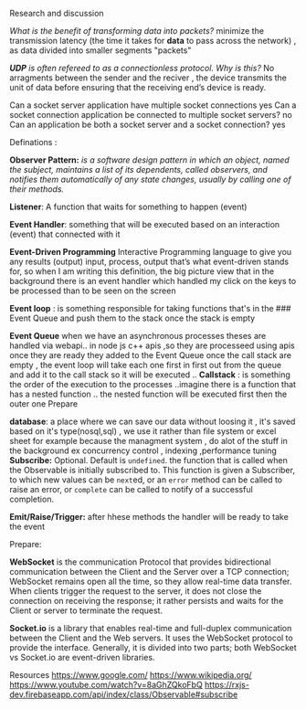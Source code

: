 Research and discussion

*What is the benefit of transforming data into packets?*
minimize the transmission latency (the time it takes for **data** to pass across the network) , as  data divided into smaller segments "packets"

 ***UDP** is often refereed to as a connectionless protocol. Why is this?*
No arragments between the sender and the reciver , the device transmits the unit of data before ensuring that the receiving end’s device is ready.

Can a socket server application have multiple socket connections
yes
Can a socket connection application be connected to multiple socket servers?
no
Can an application be both a socket server and a socket connection?
yes

Definations :

**Observer Pattern:**  _is a software design pattern in which an object, named the subject, maintains a list of its dependents, called observers, and notifies them automatically of any state changes, usually by calling one of their methods._

**Listener**: A function that waits for something to happen (event)

**Event Handler**: something that will be executed based on an interaction (event) that connected with it

**Event-Driven Programming**
Interactive Programming language to give you any results (output) input, process, output that’s what event-driven stands for, so when I am writing this definition, the big picture view that in the background there is an event handler which handled my click on the keys to be processed than to be seen on the screen


**Event loop** : is something responsible for taking functions that's in the ### Event Queue and push them to the stack once the stack is empty 

 **Event Queue**  when we have an asynchronous processes theses are handled via webapi.. in node js c++ apis ,so they are processeed using apis once they are ready they added to the  Event Queue once the call stack are empty , the event loop will take each one first in first out from the queue and add it to the call stack so it will be executed ..
**Callstack** : is something the order of the execution to the processes ..imagine there is a function that has a nested function .. the nested function will be executed first then the outer one
Prepare

**database**: a place where we can save our data without loosing it , it's saved based on it's type(nosql,sql) , we use it rather than file system or excel sheet for example  because the managment system , do alot of the stuff in the background ex concurrency control , indexing ,performance tuning
**Subscribe:**
Optional. Default is  `undefined`.
the function that is called when the Observable is initially subscribed to. This function is given a Subscriber, to which new values can be  `next`ed, or an  `error`  method can be called to raise an error, or  `complete`  can be called to notify of a successful completion.

**Emit/Raise/Trigger:** after hhese methods the handler will be ready to take the event 

Prepare:

**WebSocket**  is the communication Protocol that provides bidirectional communication between the Client and the Server over a TCP connection; WebSocket remains open all the time, so they allow real-time data transfer. When clients trigger the request to the server, it does not close the connection on receiving the response; it rather persists and waits for the Client or server to terminate the request.

**Socket.io**
is a library that enables real-time and full-duplex communication between the Client and the Web servers. It uses the WebSocket protocol to provide the interface. Generally, it is divided into two parts; both WebSocket vs Socket.io are event-driven libraries.


Resources
https://www.google.com/
https://www.wikipedia.org/
https://www.youtube.com/watch?v=8aGhZQkoFbQ
https://rxjs-dev.firebaseapp.com/api/index/class/Observable#subscribe